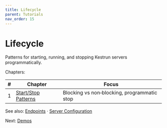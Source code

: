 ```yaml
---
title: Lifecycle
parent: Tutorials
nav_order: 15
---
```


# Lifecycle

Patterns for starting, running, and stopping Kestrun servers programmatically.

Chapters:

| # | Chapter | Focus |
|---|---------|-------|
| 1 | [Start/Stop Patterns](./1.Start-Stop) | Blocking vs non‑blocking, programmatic stop |

See also: [Endpoints](../7.endpoints/index) · [Server Configuration](../13.server-configuration/index)

Next: [Demos](../14.demos/index)

